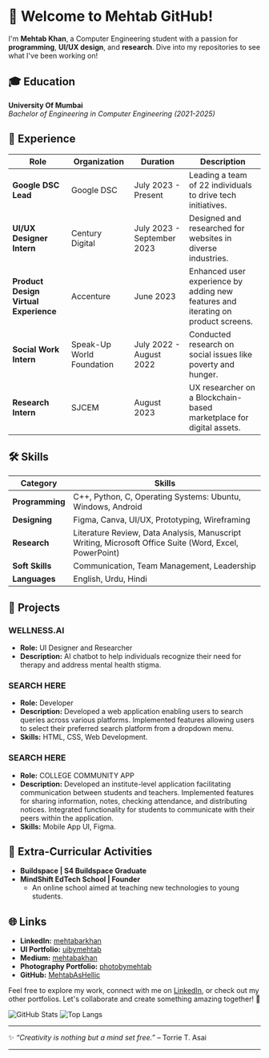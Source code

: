 # 👋 Welcome to Mehtab GitHub!

I'm **Mehtab Khan**, a Computer Engineering student with a passion for **programming**, **UI/UX design**, and **research**. Dive into my repositories to see what I've been working on!

## 🎓 Education
**University Of Mumbai**  
*Bachelor of Engineering in Computer Engineering (2021-2025)*

## 💼 Experience

| Role                                       | Organization                      | Duration                | Description                                                                                          |
|--------------------------------------------|-----------------------------------|-------------------------|------------------------------------------------------------------------------------------------------|
| **Google DSC Lead**                        | Google DSC                        | July 2023 - Present     | Leading a team of 22 individuals to drive tech initiatives.                                          |
| **UI/UX Designer Intern**                  | Century Digital                   | July 2023 - September 2023     | Designed and researched for websites in diverse industries.                                          |
| **Product Design Virtual Experience**      | Accenture                         | June 2023               | Enhanced user experience by adding new features and iterating on product screens.                    |
| **Social Work Intern**                     | Speak-Up World Foundation         | July 2022 - August 2022 | Conducted research on social issues like poverty and hunger.                                         |
| **Research Intern**                        | SJCEM                             | August 2023             | UX researcher on a Blockchain-based marketplace for digital assets.                                  |

## 🛠️ Skills

| Category      | Skills                                                                                           |
|---------------|--------------------------------------------------------------------------------------------------|
| **Programming** | C++, Python, C, Operating Systems: Ubuntu, Windows, Android                                      |
| **Designing**   | Figma, Canva, UI/UX, Prototyping, Wireframing                                                    |
| **Research**    | Literature Review, Data Analysis, Manuscript Writing, Microsoft Office Suite (Word, Excel, PowerPoint) |
| **Soft Skills** | Communication, Team Management, Leadership                                                       |
| **Languages**   | English, Urdu, Hindi                                                                             |

## 🚀 Projects
### WELLNESS.AI
- **Role:** UI Designer and Researcher
- **Description:** AI chatbot to help individuals recognize their need for therapy and address mental health stigma.

### SEARCH HERE
- **Role:** Developer
- **Description:** Developed a web application enabling users to search queries across various platforms. Implemented features allowing users to select their preferred search platform from a dropdown menu.
- **Skills:** HTML, CSS, Web Development.

### SEARCH HERE
- **Role:** COLLEGE COMMUNITY APP
- **Description:** Developed an institute-level application facilitating communication between students and teachers. Implemented features for sharing information, notes, checking attendance, and distributing notices. Integrated functionality for students to communicate with their peers within the application.
- **Skills:** Mobile App UI, Figma.


## 🌟 Extra-Curricular Activities
- **Buildspace | S4 Buildspace Graduate**
- **MindShift EdTech School | Founder**
  - An online school aimed at teaching new technologies to young students.

## 🌐 Links
- **LinkedIn:** [mehtabarkhan](https://linkedin.com/in/mehtabarkhan)
- **UI Portfolio:** [uibymehtab](https://sites.google.com/view/uibymehtab)
- **Medium:** [mehtabakhan](https://medium.com/@mehtabakhan)
- **Photography Portfolio:** [photobymehtab](https://sites.google.com/view/photobymehtab)
- **GitHub:** [MehtabAsHellic](https://github.com/MehtabAsHellic)

Feel free to explore my work, connect with me on [LinkedIn](https://linkedin.com/in/mehtabarkhan), or check out my other portfolios. Let's collaborate and create something amazing together! 🌟

![GitHub Stats](https://github-readme-stats.vercel.app/api?username=MehtabAsHellic&show_icons=true&theme=radical)
![Top Langs](https://github-readme-stats.vercel.app/api/top-langs/?username=MehtabAsHellic&layout=compact&theme=radical)

---

✨ _“Creativity is nothing but a mind set free.”_ – Torrie T. Asai

---
